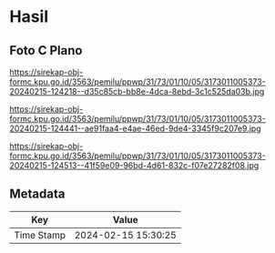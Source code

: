 # Hasil

## Foto C Plano

https://sirekap-obj-formc.kpu.go.id/3563/pemilu/ppwp/31/73/01/10/05/3173011005373-20240215-124218--d35c85cb-bb8e-4dca-8ebd-3c1c525da03b.jpg

https://sirekap-obj-formc.kpu.go.id/3563/pemilu/ppwp/31/73/01/10/05/3173011005373-20240215-124441--ae91faa4-e4ae-46ed-9de4-3345f9c207e9.jpg

https://sirekap-obj-formc.kpu.go.id/3563/pemilu/ppwp/31/73/01/10/05/3173011005373-20240215-124513--41f59e09-96bd-4d61-832c-f07e27282f08.jpg


## Metadata

| Key        | Value               |
| ---------- | ------------------- |
| Time Stamp | 2024-02-15 15:30:25 |



